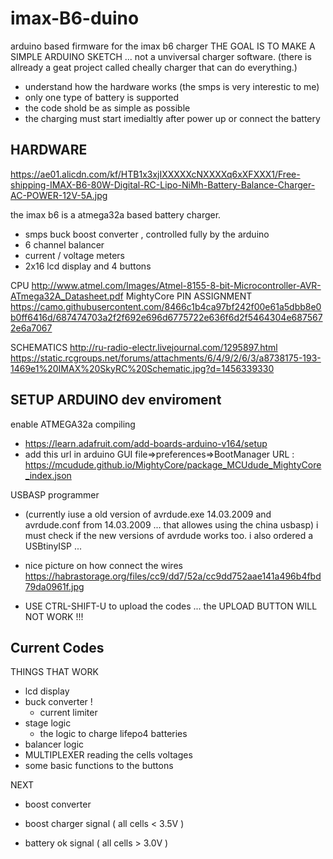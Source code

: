 # imax-B6-duino
arduino based firmware for the imax b6 charger
THE GOAL IS TO MAKE A SIMPLE ARDUINO SKETCH ... not a unviversal charger software. 
(there is allready a geat project called cheally charger that can do everything.)

- understand how the hardware works (the smps is very interestic to me)
- only one type of battery is supported
- the code shold be as simple as possible
- the charging must start imedialtly after power up or connect the battery

HARDWARE
--------
https://ae01.alicdn.com/kf/HTB1x3xjIXXXXXcNXXXXq6xXFXXX1/Free-shipping-IMAX-B6-80W-Digital-RC-Lipo-NiMh-Battery-Balance-Charger-AC-POWER-12V-5A.jpg

the imax b6 is a atmega32a based battery charger.
- smps buck boost converter , controlled fully by the arduino
- 6 channel balancer
- current / voltage meters
- 2x16 lcd display and 4 buttons

CPU
http://www.atmel.com/Images/Atmel-8155-8-bit-Microcontroller-AVR-ATmega32A_Datasheet.pdf
MightyCore PIN ASSIGNMENT
https://camo.githubusercontent.com/8466c1b4ca97bf242f00e61a5dbb8e0b0ff6416d/687474703a2f2f692e696d6775722e636f6d2f5464304e6875672e6a7067

SCHEMATICS
http://ru-radio-electr.livejournal.com/1295897.html
https://static.rcgroups.net/forums/attachments/6/4/9/2/6/3/a8738175-193-1469e1%20IMAX%20SkyRC%20Schematic.jpg?d=1456339330


SETUP ARDUINO dev enviroment
-------------
enable ATMEGA32a compiling
- https://learn.adafruit.com/add-boards-arduino-v164/setup
- add this url in arduino GUI file=>preferences=>BootManager URL : https://mcudude.github.io/MightyCore/package_MCUdude_MightyCore_index.json


USBASP programmer
- (currently iuse a old version of avrdude.exe 14.03.2009 and avrdude.conf from 14.03.2009 ... that allowes using the china usbasp) i must check if the new versions of avrdude works too. i also ordered a USBtinyISP ...  
- nice picture on how connect the wires https://habrastorage.org/files/cc9/dd7/52a/cc9dd752aae141a496b4fbd79da0961f.jpg
 
- USE CTRL-SHIFT-U to upload the codes ... the UPLOAD BUTTON WILL NOT WORK !!!


Current Codes
-------------
THINGS THAT WORK
- lcd display
- buck converter !
  - current limiter
- stage logic
  - the logic to charge lifepo4 batteries
- balancer logic  
- MULTIPLEXER reading the cells voltages
- some basic functions to the buttons

NEXT
- boost converter

- boost charger signal ( all cells < 3.5V )
- battery ok signal    ( all cells > 3.0V )

